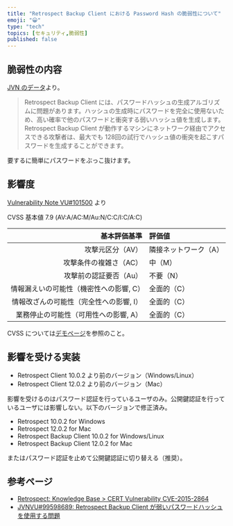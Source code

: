 ```yaml
---
title: "Retrospect Backup Client における Password Hash の脆弱性について"
emoji: "😀"
type: "tech"
topics: [セキュリティ,脆弱性]
published: false
---
```

## 脆弱性の内容

[JVN のデータ](http://jvn.jp/vu/JVNVU99598689/)より。

> Retrospect Backup Client には、パスワードハッシュの生成アルゴリズムに問題があります。ハッシュの生成時にパスワードを完全に使用ないため、高い確率で他のパスワードと衝突する弱いハッシュ値を生成します。Retrospect Backup Client が動作するマシンにネットワーク経由でアクセスできる攻撃者は、最大でも 128回の試行でハッシュ値の衝突を起こすパスワードを生成することができます。

要するに簡単にパスワードをぶっこ抜けます。

## 影響度

[Vulnerability Note VU#101500](http://www.kb.cert.org/vuls/id/101500) より

CVSS 基本値 7.9 (AV:A/AC:M/Au:N/C:C/I:C/A:C)

| 基本評価基準                            | 評価値            |
|----------------------------------------:|:------------------|
| 攻撃元区分（AV）                        | 隣接ネットワーク（A） |
| 攻撃条件の複雑さ（AC）                  | 中（M）           |
| 攻撃前の認証要否（Au）                  | 不要（N）         |
| 情報漏えいの可能性（機密性への影響, C） | 全面的（C）       |
| 情報改ざんの可能性（完全性への影響, I） | 全面的（C）       |
| 業務停止の可能性（可用性への影響, A）   | 全面的（C）       |

CVSS については[デモページ](http://www.baldanders.info/spiegel/archive/cvss/cvss2.html)を参照のこと。

## 影響を受ける実装

- Retrospect Client 10.0.2 より前のバージョン（Windows/Linux）
- Retrospect Client 12.0.2 より前のバージョン（Mac）

影響を受けるのはパスワード認証を行っているユーザのみ。公開鍵認証を行っているユーザには影響しない。以下のバージョンで修正済み。

- Retrospect 10.0.2 for Windows
- Retrospect 12.0.2 for Mac
- Retrospect Backup Client 10.0.2 for Windows/Linux
- Retrospect Backup Client 12.0.2 for Mac

またはパスワード認証を止めて公開鍵認証に切り替える（推奨）。

## 参考ページ

- [Retrospect: Knowledge Base > CERT Vulnerability CVE-2015-2864](http://www.retrospect.com/support/kb/cve_2015_2864)
- [JVNVU#99598689: Retrospect Backup Client が弱いパスワードハッシュを使用する問題](http://jvn.jp/vu/JVNVU94598171/)

